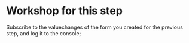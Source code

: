 # Workshop for this step

Subscribe to the valuechanges of the form you created for the previous step, and log it to the console;
